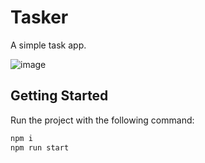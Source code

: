 # Tasker

A simple task app.

![image](https://github.com/lsouoliveira/tasker/assets/30642647/22407acb-7940-4af4-8d89-c220cdcf328b)

## Getting Started

Run the project with the following command:

```sh
npm i
npm run start
```
